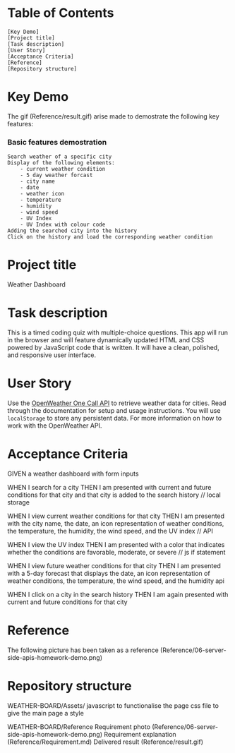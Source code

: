 # Table of Contents
    [Key Demo]
    [Project title]
    [Task description]
    [User Story]
    [Acceptance Criteria]
    [Reference]
    [Repository structure]

# Key Demo
The gif (Reference/result.gif) arise made to demostrate the following key features:

### Basic features demostration
    Search weather of a specific city
    Display of the following elements:
        - current weather condition
        - 5 day weather forcast
        - city name
        - date
        - weather icon
        - temperature
        - humidity
        - wind speed
        - UV Index
        - UV Index with colour code
    Adding the searched city into the history
    Click on the history and load the corresponding weather condition

# Project title
Weather Dashboard

# Task description
This is a timed coding quiz with multiple-choice questions.
This app will run in the browser and will feature dynamically updated HTML and CSS powered by JavaScript code that is written.
It will have a clean, polished, and responsive user interface.

# User Story
Use the [OpenWeather One Call API](https://openweathermap.org/api/one-call-api) to retrieve weather data for cities. Read through the documentation for setup and usage instructions. You will use `localStorage` to store any persistent data. For more information on how to work with the OpenWeather API.

# Acceptance Criteria

GIVEN a weather dashboard with form inputs

WHEN I search for a city
THEN I am presented with current and future conditions for that city and that city is added to the search history
// local storage

WHEN I view current weather conditions for that city
THEN I am presented with the city name, the date, an icon representation of weather conditions, the temperature, the humidity, the wind speed, and the UV index
// API

WHEN I view the UV index
THEN I am presented with a color that indicates whether the conditions are favorable, moderate, or severe
// js if statement

WHEN I view future weather conditions for that city
THEN I am presented with a 5-day forecast that displays the date, an icon representation of weather conditions, the temperature, the wind speed, and the humidity
api

WHEN I click on a city in the search history
THEN I am again presented with current and future conditions for that city

# Reference

The following picture has been taken as a reference (Reference/06-server-side-apis-homework-demo.png)

# Repository structure

WEATHER-BOARD/Assets/
    javascript to functionalise the page
    css file to give the main page a style

WEATHER-BOARD/Reference
    Requirement photo (Reference/06-server-side-apis-homework-demo.png)
    Requirement explanation (Reference/Requirement.md)
    Delivered result (Reference/result.gif)